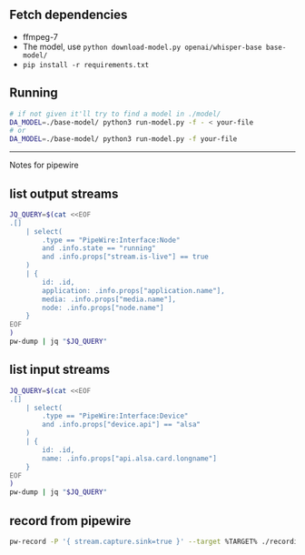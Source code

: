 Fetch dependencies
---

- ffmpeg-7
- The model, use `python download-model.py openai/whisper-base base-model/`
- `pip install -r requirements.txt`

Running
----

```bash
# if not given it'll try to find a model in ./model/
DA_MODEL=./base-model/ python3 run-model.py -f - < your-file
# or
DA_MODEL=./base-model/ python3 run-model.py -f your-file
```

---

Notes for pipewire

list output streams
---
```bash
JQ_QUERY=$(cat <<EOF
.[]
    | select(
        .type == "PipeWire:Interface:Node"
        and .info.state == "running"
        and .info.props["stream.is-live"] == true
    )
    | {
        id: .id,
        application: .info.props["application.name"],
        media: .info.props["media.name"],
        node: .info.props["node.name"]
    }
EOF
)
pw-dump | jq "$JQ_QUERY"
```

list input streams
---
```bash
JQ_QUERY=$(cat <<EOF
.[]
    | select(
        .type == "PipeWire:Interface:Device"
        and .info.props["device.api"] == "alsa"
    )
    | {
        id: .id,
        name: .info.props["api.alsa.card.longname"]
    }
EOF
)
pw-dump | jq "$JQ_QUERY"
```

record from pipewire
---
```bash
pw-record -P '{ stream.capture.sink=true }' --target %TARGET% ./recording/
```

